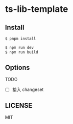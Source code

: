 # ts-lib-template

<!-- [![NPM version](https://img.shields.io/npm/v/@whale2002/ts-lib-template.svg?style=flat)](https://npmjs.org/package/@whale2002/ts-lib-template)
[![NPM downloads](http://img.shields.io/npm/dm/@whale2002/ts-lib-template.svg?style=flat)](https://npmjs.org/package/@whale2002/ts-lib-template) -->

## Install

```bash
$ pnpm install
```

```bash
$ npm run dev
$ npm run build
```

## Options

TODO

-[ ] 接入 changeset

## LICENSE

MIT
